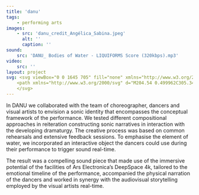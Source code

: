 ```yaml
---
title: 'danu'
tags:
    - performing arts
images:
    - src: 'danu_credit_Angélica_Sabina.jpeg'
      alt: ''
      caption: ''
sound:
    src: 'DANU_ Bodies of Water - LIQUIFORMS Score (320kbps).mp3'
video:
    src: ''
layout: project
svg: <svg viewBox="0 0 1645 705" fill="none" xmlns="http://www.w3.org/2000/svg">
    <path xmlns="http://www.w3.org/2000/svg" d="M204.54 0.499962C305.344 0.499962 409.976 78.336 409.976 242.94C409.976 415.2 313.638 485.38 216.662 485.38C156.052 485.38 121.6 457.308 74.388 457.308C35.47 457.308 16.33 477.724 16.33 477.724L13.14 473.896C13.14 473.896 53.972 441.358 53.972 350.124V52.178C53.972 16.45 38.66 6.87999 0.38 6.87999V0.499962H204.54ZM187.314 459.86C267.702 459.86 307.896 375.644 307.896 239.75C307.896 89.182 249.838 6.87999 193.056 6.87999C154.776 6.87999 149.672 39.418 149.672 94.286V299.084C149.672 406.268 60.352 445.824 60.352 445.824C122.238 445.824 151.586 459.86 187.314 459.86ZM791.271 427.322C800.841 463.05 821.257 472.62 858.899 472.62V479H654.101V472.62C692.381 472.62 705.141 463.05 695.571 427.322L670.051 335.45C654.739 373.73 604.337 485.38 511.827 485.38C466.529 485.38 435.267 454.756 435.267 411.372C435.267 316.31 569.885 198.918 578.179 63.662C580.093 33.038 555.211 6.87999 524.587 6.87999C523.949 6.87999 523.949 6.87999 523.949 6.87999V0.499962H673.241L791.271 427.322ZM561.591 432.426C617.735 432.426 655.377 350.762 666.861 325.242L593.491 57.92C585.835 141.498 502.895 285.686 502.895 369.902C502.895 419.028 527.139 432.426 561.591 432.426ZM1110.92 6.24196V0.499962H1231.51V6.24196C1193.86 6.24196 1177.91 59.196 1177.91 94.924V342.468C1177.91 438.806 1127.51 479 1074.56 479C1021.6 479 1014.59 449.014 1019.69 401.164C1024.16 352.676 1013.31 318.862 968.65 242.302C950.786 211.04 924.628 165.742 900.384 122.996V368.626C900.384 404.354 916.334 472.62 953.976 472.62V479H833.394V472.62C871.674 472.62 887.624 404.354 887.624 368.626V101.304C857.638 49.626 833.394 7.51799 833.394 7.51799V0.499962H939.94C939.94 0.499962 994.17 94.286 1041.38 175.95C1089.87 260.804 1082.21 314.396 1056.69 360.332C1031.81 405.63 1020.97 442.634 1040.74 448.376C1079.02 459.86 1165.15 327.794 1165.15 118.53V94.924C1165.15 59.196 1149.2 6.24196 1110.92 6.24196ZM1441.27 0.499962H1644.8V6.87999C1607.15 6.87999 1591.2 16.45 1591.2 52.178V427.322C1591.2 463.05 1607.15 472.62 1644.8 472.62V479H1441.27V472.62C1479.55 472.62 1495.5 463.05 1495.5 427.322V263.356C1476.36 352.676 1432.98 485.38 1342.38 485.38C1265.82 485.38 1237.75 431.15 1237.75 353.952C1237.75 265.908 1320.69 174.674 1320.69 98.752C1320.69 50.264 1297.09 6.87999 1266.46 6.87999V0.499962C1372.37 0.499962 1416.39 33.676 1416.39 95.562C1416.39 184.882 1333.45 274.202 1333.45 387.128C1333.45 428.598 1345.57 459.222 1365.99 459.222C1460.41 459.222 1495.5 182.968 1495.5 182.968V52.178C1495.5 16.45 1479.55 6.87999 1441.27 6.87999V0.499962Z"/>
    </svg>
---
```


In DANU we collaborated with the team of choreographer, dancers and visual artists to envision a sonic identity that encompasses the conceptual framework of the performance. We tested different compositional approaches in reiteration constructing sonic narratives in interaction with the developing dramaturgy. The creative process was based on common rehearsals and extensive feedback sessions. To emphasise the element of water, we incorporated an interactive object the dancers could use during their performance to trigger sound real-time.

The result was a compelling sound piece that made use of the immersive potential of the facilities of Ars Electronica’s DeepSpace 4k, tailored to the emotional timeline of the performance, accompanied the physical narration of the dancers and worked in synergy with the audiovisual storytelling employed by the visual artists real-time.
